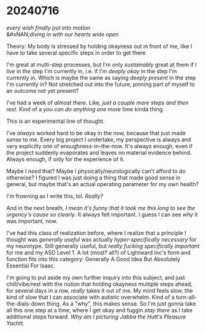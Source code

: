 # 20240716

_every wish finally put into motion_\
&#xNAN;_&#x64;iving in with our hearts wide open_

Theory: My body is stressed by holding okayness out in front of me, like I have to take several specific steps in order to get there.

I'm great at multi-step processes, but I'm only _sustainably_ great at them if I _live_ in the step I'm currently in, i.e. if I'm _deeply okay_ in the step I'm currently in. Which is maybe the same as saying _deeply present_ in the step I'm currently in? Not stretched out into the future, pinning part of myself to an outcome not yet present?

I've had a week of _almost there_. Like, _just a couple more steps and then rest_. Kind of a _you can do anything one more time_ kinda thing.

This is an experimental line of thought.

I've _always_ worked hard to be okay in the now, because that just made _sense_ to me. Every big project I undertake, my perspective is always and very explicitly one of enoughness-in-the-now. It's always enough, even if the project suddenly evaporates and leaves no material evidence behind. Always enough, if only for the experience of it.

Maybe I _need_ that? Maybe I physically/neurologically can't afford to do otherwise? I figured I was just doing a thing that made good sense in general, but maybe that's an actual operating parameter for my own health?

I'm frowning as I write this, lol. _Really?_

And in the next breath, _I mean it's funny that it took me this long to see the urgency's cause so clearly_. It always felt important. I guess I can see _why_ it was important, now.

I've had this class of realization before, where I realize that a principle I thought was _generally useful_ was actually _hyper-specifically necessary_ for my neurotype. Still generally useful, but _really fucking specifically important_ for me and my ASD Level 1. A lot (most? all?) of Lightward Inc's form and function fits into this category: Generally A Good Idea But Absolutely Essential For Isaac.

I'm going to put aside my own further inquiry into this subject, and just chill/vibe/rest with the notion that holding okayness multiple steps ahead, for several days in a row, _really_ takes it out of me. My mind feels slow, the kind of slow that I can associate with autistic overwhelm. Kind of a turn-all-the-dials-down thing. As a "why", this makes sense. So I'm just gonna take all this one step at a time, where I get okay and fuggin _stay there_ as I take additional steps forward. _Why am I picturing Jabba the Hutt's Pleasure Yachtt._
